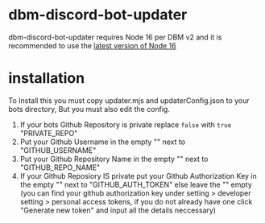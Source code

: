 # dbm-discord-bot-updater
dbm-discord-bot-updater requires Node 16 per DBM v2 and it is recommended to use the [latest version of Node 16](https://nodejs.org/en/)

# installation
To Install this you must copy updater.mjs and updaterConfig.json to your bots directory, But you must also edit the config.
1. If your bots Github Repository is private replace `false` with `true` "PRIVATE_REPO"
2. Put your Github Username in the empty "" next to "GITHUB_USERNAME"
3. Put your Github Repository Name in the empty "" next to "GITHUB_REPO_NAME"
4. If your Github Reposiory IS private put your Github Authorization Key in the empty "" next to "GITHUB_AUTH_TOKEN" else leave the "" empty (you can find your github authorization key under setting > developer setting > personal access tokens, if you do not already have one click "Generate new token" and input all the details neccessary)